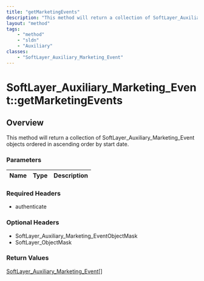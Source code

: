 ```yaml
---
title: "getMarketingEvents"
description: "This method will return a collection of SoftLayer_Auxiliary_Marketing_Event objects ordered in ascending order by start... "
layout: "method"
tags:
    - "method"
    - "sldn"
    - "Auxiliary"
classes:
    - "SoftLayer_Auxiliary_Marketing_Event"
---
```

# SoftLayer_Auxiliary_Marketing_Event::getMarketingEvents
## Overview 
This method will return a collection of SoftLayer_Auxiliary_Marketing_Event objects ordered in ascending order by start date. 

### Parameters 
|Name | Type | Description |
| --- | --- | --- |


### Required Headers
* authenticate

### Optional Headers
* SoftLayer_Auxiliary_Marketing_EventObjectMask
* SoftLayer_ObjectMask

### Return Values
<a href='/reference/datatypes/SoftLayer_Auxiliary_Marketing_Event'>SoftLayer_Auxiliary_Marketing_Event[] </a>

